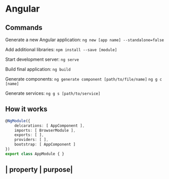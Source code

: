 # Angular
## Commands

Generate a new Angular application:
`ng new [app name] --standalone=false`

Add additional libraries:
`npm install --save [module]`

Start development server:
`ng serve`

Build final application: 
`ng build`

Generate components:
`ng generate component [path/to/file/name]`
`ng g c [name]`

Generate services:
`ng g s [path/to/service]`

## How it works
```typescript
@NgModule({
	delcarations: [ AppComponent ],
	imports: [ BrowserModule ],
	exports: [ ],
	providers: [ ],
	bootstrap: [ AppComponent ]
})
export class AppModule { }
```
| property | purpose|
---------
<!--stackedit_data:
eyJoaXN0b3J5IjpbLTEzNTU2OTY0MzIsNTA0ODE1NjY0LC0xMT
c4MTUzMDY0XX0=
-->